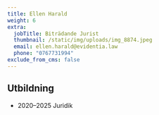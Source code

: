 ```yaml
---
title: Ellen Harald
weight: 6
extra:
  jobTitle: Biträdande Jurist
  thumbnail: /static/img/uploads/img_8874.jpeg
  email: ellen.harald@evidentia.law
  phone: "0767731994"
exclude_from_cms: false
---
```

## Utbildning
- 2020–2025 Juridik

